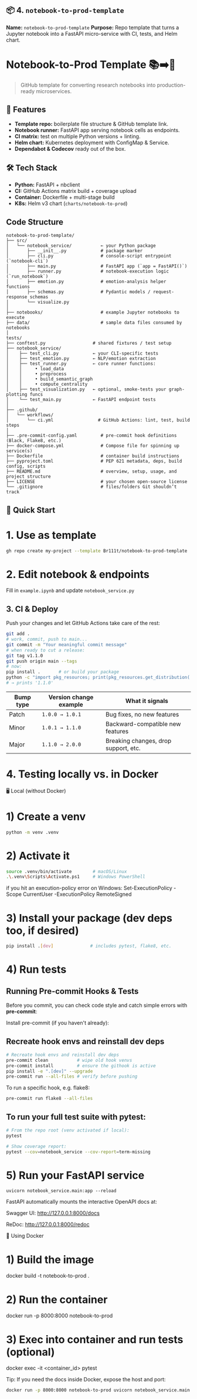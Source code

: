 
## 📦 4. `notebook-to-prod-template`
**Name:** `notebook-to-prod-template`
**Purpose:** Repo template that turns a Jupyter notebook into a FastAPI micro-service with CI, tests, and Helm chart.

# Notebook-to-Prod Template 📚➡️🚀

> GitHub template for converting research notebooks into production-ready microservices.

## 🚀 Features
- **Template repo:** boilerplate file structure & GitHub template link.
- **Notebook runner:** FastAPI app serving notebook cells as endpoints.
- **CI matrix:** test on multiple Python versions + linting.
- **Helm chart:** Kubernetes deployment with ConfigMap & Service.
- **Dependabot & Codecov** ready out of the box.

## 🛠️ Tech Stack
- **Python:** FastAPI + nbclient
- **CI:** GitHub Actions matrix build + coverage upload
- **Container:** Dockerfile + multi-stage build
- **K8s:** Helm v3 chart (`charts/notebook-to-prod`)


## Code Structure
```
notebook-to-prod-template/
├── src/
│   └── notebook_service/           ← your Python package
│       ├── __init__.py             # package marker
│       ├── cli.py                  # console‐script entrypoint (`notebook-cli`)
│       ├── main.py                 # FastAPI app (`app = FastAPI()`)
│       ├── runner.py               # notebook‐execution logic (`run_notebook`)
│       ├── emotion.py              # emotion‐analysis helper functions
│       ├── schemas.py              # Pydantic models / request‐response schemas
│       └── visualize.py
│
├── notebooks/                      # example Jupyter notebooks to execute
├── data/                           # sample data files consumed by notebooks
│
tests/
├── conftest.py                  # shared fixtures / test setup
├── notebook_service/
│    ├── test_cli.py             ← your CLI‐specific tests
│    ├── test_emotion.py         ← NLP/emotion extraction
│    ├── test_runner.py          ← core runner functions:
│    │     • load_data
│    │     • preprocess
│    │     • build_semantic_graph
│    │     • compute_centrality
│    ├── test_visualization.py   ← optional, smoke‐tests your graph‐plotting funcs
│    └── test_main.py            ← FastAPI endpoint tests
│
├── .github/
│   └── workflows/
│       └── ci.yml                 # GitHub Actions: lint, test, build steps
│
├── .pre-commit-config.yaml         # pre-commit hook definitions (Black, Flake8, etc.)
├── docker-compose.yml              # Compose file for spinning up service(s)
├── Dockerfile                      # container build instructions
├── pyproject.toml                  # PEP 621 metadata, deps, build config, scripts
├── README.md                       # overview, setup, usage, and project structure
├── LICENSE                         # your chosen open-source license
└── .gitignore                      # files/folders Git shouldn’t track

```

## 🚀 Quick Start

# 1. Use as template
```bash
gh repo create my-project --template Br111t/notebook-to-prod-template
```
# 2. Edit notebook & endpoints
Fill in `example.ipynb` and update `notebook_service.py`

## 3. CI & Deploy

Push your changes and let GitHub Actions take care of the rest:

```bash
git add .
# work, commit, push to main...
git commit -m "Your meaningful commit message"
# when ready to cut a release:
git tag v1.1.0
git push origin main --tags
# now:
pip install .       # or build your package
python -c "import pkg_resources; print(pkg_resources.get_distribution('notebook-to-prod-template').version)"
# → prints '1.1.0'
```

| Bump type | Version change example | What it signals                      |
| --------- | ---------------------- | ------------------------------------ |
| Patch     | `1.0.0 → 1.0.1`        | Bug fixes, no new features           |
| Minor     | `1.0.1 → 1.1.0`        | Backward-compatible new features     |
| Major     | `1.1.0 → 2.0.0`        | Breaking changes, drop support, etc. |


# 4. Testing locally vs. in Docker

🖥️ Local (without Docker)
# 1) Create a venv
```bash
python -m venv .venv
```
# 2) Activate it
```bash
source .venv/bin/activate        # macOS/Linux
.\.venv\Scripts\Activate.ps1     # Windows PowerShell
```
if you hit an execution-policy error on Windows:
Set-ExecutionPolicy -Scope CurrentUser -ExecutionPolicy RemoteSigned

# 3) Install your package (dev deps too, if desired)
```bash
pip install .[dev]              # includes pytest, flake8, etc.
```
# 4) Run tests
## Running Pre-commit Hooks & Tests
Before you commit, you can check code style and catch simple errors with **pre-commit**:

Install pre-commit (if you haven't already):
## Recreate hook envs and reinstall dev deps
```bash
# Recreate hook envs and reinstall dev deps
pre-commit clean           # wipe old hook venvs
pre-commit install         # ensure the githook is active
pip install -e ".[dev]" --upgrade
pre-commit run --all-files # verify before pushing
```
To run a specific hook, e.g. flake8:
```bash
pre-commit run flake8 --all-files
```

## To run your full test suite with pytest:
```bash
# From the repo root (venv activated if local):
pytest

# Show coverage report:
pytest --cov=notebook_service --cov-report=term-missing
```



# 5) Run your FastAPI service
```
uvicorn notebook_service.main:app --reload
```
FastAPI automatically mounts the interactive OpenAPI docs at:

Swagger UI:
http://127.0.0.1:8000/docs

ReDoc:
http://127.0.0.1:8000/redoc

🐳 Using Docker
# 1) Build the image
docker build -t notebook-to-prod .

# 2) Run the container
docker run -p 8000:8000 notebook-to-prod

# 3) Exec into container and run tests (optional)
docker exec -it <container_id> pytest

Tip: If you need the docs inside Docker, expose the host and port:
```bash
docker run -p 8000:8000 notebook-to-prod uvicorn notebook_service.main:app --host 0.0.0.0
```
